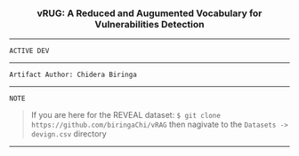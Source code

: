 <h3 align = "center"> vRUG: A Reduced and Augumented Vocabulary for Vulnerabilities Detection </h3>
<hr>

```ACTIVE DEV```
<hr>

```Artifact Author: Chidera Biringa```

<hr>

<!-- ### Datasets
We use six software vulnerabily datasets: [D2A](https://arxiv.org/pdf/2102.07995.pdf), [Devign](https://arxiv.org/pdf/1909.03496.pdf), [REVEAL](https://arxiv.org/pdf/2009.07235.pdf) in evaluating vReduce, [Draper]() -->

```NOTE```
> If you are here for the REVEAL dataset:  ```$ git clone https://github.com/biringaChi/vRAG``` then nagivate to the ```Datasets -> devign.csv``` directory

<hr>